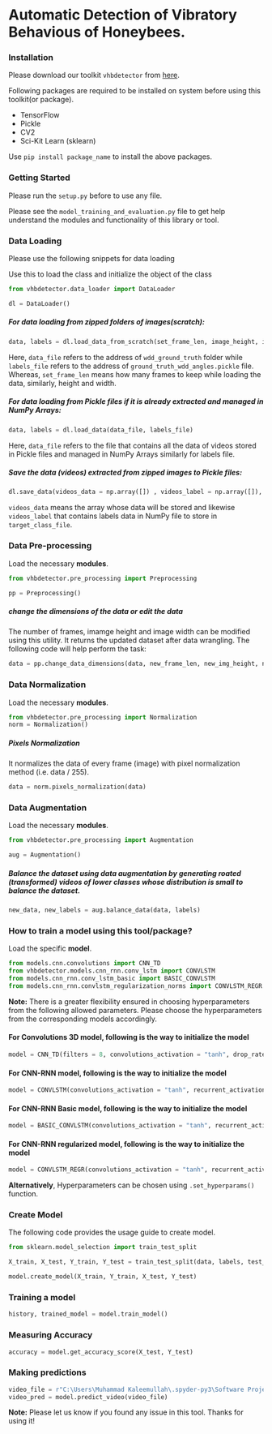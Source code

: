 # Automatic Detection of Vibratory Behavious of Honeybees.

### Installation
Please download our toolkit ```vhbdetector``` from <a href = "https://github.com/shafa2507/Automatic-detection-of-vibratory-behaviour-of-honey-bees/releases/tag/Latest_Version">here</a>.

Following packages are required to be installed on system before using this toolkit(or package).
<ul>
    <li>
        TensorFlow
    </li>
    <li>
        Pickle
    </li>
    <li>
        CV2
    </li>
    <li>
        Sci-Kit Learn (sklearn)
    </li>
</ul>

Use ```pip install package_name``` to install the above packages.

### Getting Started
Please run the ```setup.py``` before to use any file.

Please  see the ```model_training_and_evaluation.py``` file to get help understand the modules and functionality of this library or tool.

### Data Loading
Please use the following snippets for data loading

Use this to load the class and initialize the object of the class

```python
from vhbdetector.data_loader import DataLoader

dl = DataLoader()
```

##### For data loading from zipped folders of images(scratch):

```python
data, labels = dl.load_data_from_scratch(set_frame_len, image_height, image_width, data_file, labels_file)
```

Here, `data_file` refers to the address of `wdd_ground_truth` folder while `labels_file` refers to the address of `ground_truth_wdd_angles.pickle` file. Whereas, `set_frame_len` means how many frames to keep while loading the data, similarly, height and width.

##### For data loading from Pickle files if it is already extracted and managed in NumPy Arrays:

```python
data, labels = dl.load_data(data_file, labels_file)
```

Here, ```data_file``` refers to the file that contains all the data of videos stored in Pickle files and managed in NumPy Arrays similarly for labels file.

##### Save the data (videos) extracted from zipped images to Pickle files:

```python
dl.save_data(videos_data = np.array([]) , videos_label = np.array([]), data_file = "X.pickle", target_class_file = "Y.pickle")
```

`videos_data` means the array whose data will be stored and likewise `videos_label` that contains labels data in NumPy file to store in `target_class_file`.

### Data Pre-processing
Load the necessary <b>modules</b>.

```python
from vhbdetector.pre_processing import Preprocessing

pp = Preprocessing()
```

##### change the dimensions of the data or edit the data
The number of frames, imamge height and image width can be modified using this utility. It returns the updated dataset after data wrangling. The following code will help perform the task:

```python
data = pp.change_data_dimensions(data, new_frame_len, new_img_height, new_img_width)
```

### Data Normalization
Load the necessary <b>modules</b>.

```python
from vhbdetector.pre_processing import Normalization
norm = Normalization()
```

##### Pixels Normalization
It normalizes the data of every frame (image) with pixel normalization method (i.e. data / 255).

```python
data = norm.pixels_normalization(data)
```

### Data Augmentation
Load the necessary <b>modules</b>.

```python
from vhbdetector.pre_processing import Augmentation

aug = Augmentation()
```

##### Balance the dataset using data augmentation by generating roated (transformed) videos of lower classes whose distribution is small to balance the dataset. 

```python
new_data, new_labels = aug.balance_data(data, labels)
```

### How to train a model using this <b>tool/package</b>?
Load the specific <b>model</b>.

```python
from models.cnn.convolutions import CNN_TD                                    # to use Convolution 3D model
from vhbdetector.models.cnn_rnn.conv_lstm import CONVLSTM                     # to use standard CNN-RNN model with diverse hyperparameters
from models.cnn_rnn.conv_lstm_basic import BASIC_CONVLSTM                     # to use Basic CNN-RNN model that runs faster with mininal range of hyperparameters
from models.cnn_rnn.convlstm_regularization_norms import CONVLSTM_REGR        # to use CNN-RNN deep network with regularization effect features and additional hyperparameters
```
<b>Note:</b> There is a greater flexibility ensured in choosing hyperparameters from the following allowed parameters. Please choose the hyperparameters from the corresponding models accordingly.

#### For Convolutions 3D model, following is the way to initialize the model
```python
model = CNN_TD(filters = 8, convolutions_activation = "tanh", drop_rate = 0.1)
```
#### For CNN-RNN model, following is the way to initialize the model
```python
model = CONVLSTM(convolutions_activation = "tanh", recurrent_activation = "hard_sigmoid", time_distributed_drop_rate = 0.2, convolutions_drop_rate = 0.1, recurrent_drop_rate = 0.1)
```
#### For CNN-RNN Basic model, following is the way to initialize the model
```python
model = BASIC_CONVLSTM(convolutions_activation = "tanh", recurrent_activation = "hard_sigmoid", time_distributed_drop_rate = 0.2)
```
#### For CNN-RNN regularized model, following is the way to initialize the model
```python
model = CONVLSTM_REGR(convolutions_activation = "tanh", recurrent_activation = "hard_sigmoid", time_distributed_drop_rate = 0.2, convolutions_drop_rate = 0.1, recurrent_drop_rate = 0.1)
```

<b>Alternatively</b>, Hyperparameters can be chosen using ```.set_hyperparams()``` function.

### Create Model
The following code provides the usage guide to create model.
```python
from sklearn.model_selection import train_test_split

X_train, X_test, Y_train, Y_test = train_test_split(data, labels, test_size = 0.3, stratify = labels, shuffle = True, random_state = 5)

model.create_model(X_train, Y_train, X_test, Y_test)
```

### Training a model
```python
history, trained_model = model.train_model()
```

### Measuring Accuracy

```python
accuracy = model.get_accuracy_score(X_test, Y_test)
```

### Making predictions

```python
video_file = r"C:\Users\Muhammad Kaleemullah\.spyder-py3\Software Project\Automatic Detection of Vibratory Honeybees\vhbdetector\datasets\sample_video.mp4"
video_pred = model.predict_video(video_file)
```

<b>Note:</b> Please let us know if you found any issue in this tool.
Thanks for using it!

